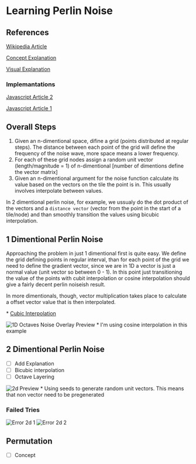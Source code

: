 # Learning Perlin Noise 

## References
[Wikipedia Article](https://en.wikipedia.org/wiki/Perlin_noise)

[Concept Explanation](https://web.archive.org/web/20080724063449/http://freespace.virgin.net/hugo.elias/models/m_perlin.htm)

[Visual Explanation](https://www.youtube.com/watch?v=MJ3bvCkHJtE)

### Implemantations

[Javascript Article 2](https://joeiddon.github.io/projects/javascript/perlin)

[Javascript Article 1](http://asserttrue.blogspot.com/2011/12/perlin-noise-in-javascript_31.html)

## Overall Steps

1. Given an n-dimentional space, difine a grid (points distributed at regular steps). The distance between each point of the grid will define the frequency of the noise wave, more space means a lower frequency.
2. For each of these grid nodes assign a random unit vector (length/magnitude = 1) of n-dimentional [number of dimentions define the vector matrix]
3. Given an n-dimentional argument for the noise function calculate its value based on the vectors on the tile the point is in. This usually involves interpolate between values.

In 2 dimentional perlin noise, for example, we ussualy do the dot product of the vectors and a `distance vector` (vector from the point in the start of a tile/node) and than smoothly transition the values using bicubic interpolation.

## 1 Dimentional Perlin Noise

Approaching the problem in just 1 dimentional first is quite easy. We define the grid defining points in regular interval, than for each point of the grid we need to define the gradient vector, since we are in 1D a vector is just a normal value (unit vector so between 0 - 1). In this point just transitioning the value of the points with cubit interpolation or cosine interpolation should give a fairly decent perlin noiseish result.

In more dimentionals, though, vector multiplication takes place to calculate a offset vector value that is then interpolated.

\* [Cubic Interpolation](https://www.paulinternet.nl/?page=bicubic)

![1D Octaves Noise Overlay Preview](https://user-images.githubusercontent.com/25326579/108261448-6a4acf80-7142-11eb-93ec-d0ac8e8f77f1.png)
\* I'm using cosine interpolation in this example

## 2 Dimentional Perlin Noise

- [ ] Add Explanation
- [ ] Bicubic interpolation
- [ ] Octave Layering

![2d Preview](https://user-images.githubusercontent.com/25326579/108288033-99753700-716a-11eb-8ab6-db76980dcc9b.png)
\* Using seeds to generate random unit vectors. This means that non vector need to be pregenerated

### Failed Tries

![Error 2d 1](https://user-images.githubusercontent.com/25326579/108421066-66d34900-7213-11eb-9cc4-104ee3cf59ab.png)
![Error 2d 2](https://user-images.githubusercontent.com/25326579/108421071-676bdf80-7213-11eb-8afa-e8938d60ab33.png)


## Permutation 

- [ ] Concept